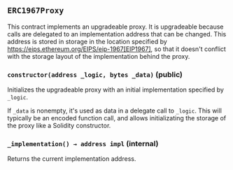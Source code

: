 ## `ERC1967Proxy`



This contract implements an upgradeable proxy. It is upgradeable because calls are delegated to an
implementation address that can be changed. This address is stored in storage in the location specified by
https://eips.ethereum.org/EIPS/eip-1967[EIP1967], so that it doesn't conflict with the storage layout of the
implementation behind the proxy.


### `constructor(address _logic, bytes _data)` (public)



Initializes the upgradeable proxy with an initial implementation specified by `_logic`.

If `_data` is nonempty, it's used as data in a delegate call to `_logic`. This will typically be an encoded
function call, and allows initializating the storage of the proxy like a Solidity constructor.

### `_implementation() → address impl` (internal)



Returns the current implementation address.




